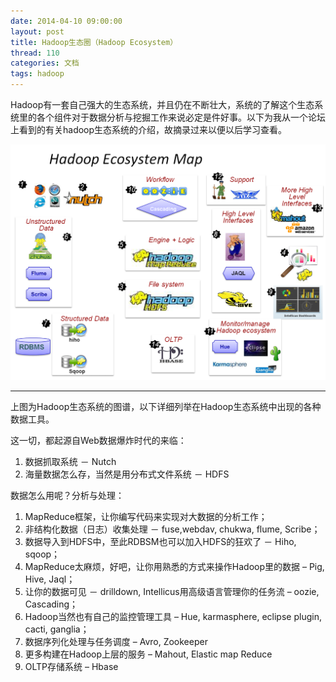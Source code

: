 ```yaml
---
date: 2014-04-10 09:00:00
layout: post
title: Hadoop生态圈（Hadoop Ecosystem）
thread: 110
categories: 文档
tags: hadoop
---
```


Hadoop有一套自己强大的生态系统，并且仍在不断壮大，系统的了解这个生态系统里的各个组件对于数据分析与挖掘工作来说必定是件好事。以下为我从一个论坛上看到的有关hadoop生态系统的介绍，故摘录过来以便以后学习查看。

![](/assets/2014-04-10-HadoopEcosystemMap.png "")

----

上图为Hadoop生态系统的图谱，以下详细列举在Hadoop生态系统中出现的各种数据工具。

这一切，都起源自Web数据爆炸时代的来临：

1. 数据抓取系统 － Nutch
2. 海量数据怎么存，当然是用分布式文件系统 － HDFS

数据怎么用呢？分析与处理：

1. MapReduce框架，让你编写代码来实现对大数据的分析工作；
2. 非结构化数据（日志）收集处理 － fuse,webdav, chukwa, flume, Scribe；
3. 数据导入到HDFS中，至此RDBSM也可以加入HDFS的狂欢了 － Hiho, sqoop；
4. MapReduce太麻烦，好吧，让你用熟悉的方式来操作Hadoop里的数据 – Pig, Hive, Jaql；
5. 让你的数据可见 － drilldown, Intellicus用高级语言管理你的任务流 – oozie, Cascading；
6. Hadoop当然也有自己的监控管理工具 – Hue, karmasphere, eclipse plugin, cacti, ganglia；
7. 数据序列化处理与任务调度 – Avro, Zookeeper
8. 更多构建在Hadoop上层的服务 – Mahout, Elastic map Reduce
9. OLTP存储系统 – Hbase